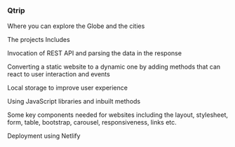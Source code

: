 #
<h3>Qtrip</h3>
<p> Where you can explore the Globe and the cities </p>
<p> The projects Includes </p>
<p>Invocation of REST API and parsing the data in the response

Converting a static website to a dynamic one by adding methods that can react to user interaction and events

Local storage to improve user experience

Using JavaScript libraries and inbuilt methods

Some key components needed for websites including the layout, stylesheet, form, table, bootstrap, carousel, responsiveness, links etc.

Deployment using Netlify</p>


